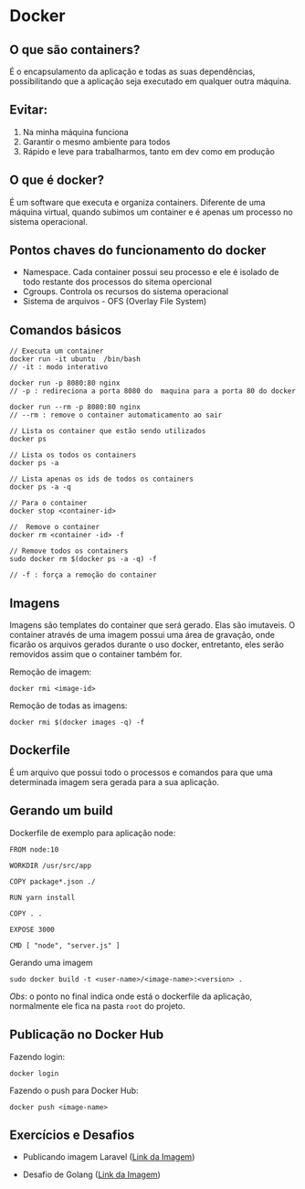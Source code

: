 # Docker

## O que são containers?
É o encapsulamento da aplicação e todas as suas dependências, possibilitando que a aplicação seja executado em qualquer outra máquina.

## Evitar:
1. Na minha máquina funciona
2. Garantir o mesmo ambiente para todos
3. Rápido e leve para trabalharmos, tanto em dev como em produção

## O que é docker?
É um software que executa e organiza containers. Diferente de uma máquina virtual, quando subimos um container e é apenas um processo no sistema operacional.

## Pontos chaves do funcionamento do docker
- Namespace. Cada container possui seu processo e ele é isolado de todo restante dos processos do sitema opercional
- Cgroups. Controla os recursos do sistema operacional
- Sistema de arquivos - OFS (Overlay File System)

## Comandos básicos

```
// Executa um container
docker run -it ubuntu  /bin/bash 
// -it : modo interativo

docker run -p 8080:80 nginx
// -p : redireciona a porta 8080 do  maquina para a porta 80 do docker

docker run --rm -p 8080:80 nginx
// --rm : remove o container automaticamento ao sair
```

```
// Lista os container que estão sendo utilizados
docker ps 

// Lista os todos os containers
docker ps -a

// Lista apenas os ids de todos os containers
docker ps -a -q
```

```
// Para o container
docker stop <container-id>
```

```
//  Remove o container
docker rm <container -id> -f

// Remove todos os containers
sudo docker rm $(docker ps -a -q) -f

// -f : força a remoção do container
```

## Imagens
Imagens são templates do container que será gerado. Elas são imutaveis. O container através de uma imagem possui uma área de gravação, onde ficarão os arquivos gerados durante o uso docker, entretanto, eles serão removidos assim que o container também for.

Remoção de imagem:

```
docker rmi <image-id>
```

Remoção de todas as imagens:

```
docker rmi $(docker images -q) -f
```

## Dockerfile

É um arquivo que possui todo o processos e comandos para que uma determinada imagem sera gerada para a sua aplicação.

## Gerando um build

Dockerfile de exemplo para aplicação node:

```
FROM node:10

WORKDIR /usr/src/app

COPY package*.json ./

RUN yarn install

COPY . .

EXPOSE 3000

CMD [ "node", "server.js" ]
```

Gerando uma imagem

```
sudo docker build -t <user-name>/<image-name>:<version> .
```
*Obs*: o ponto no final indica onde está o dockerfile da aplicação, normalmente ele fica na pasta `root` do projeto.

## Publicação no Docker Hub

Fazendo login:

```
docker login
```  

Fazendo o push para Docker Hub:
```
docker push <image-name>
```

## Exercícios e Desafios

- Publicando imagem Laravel ([Link da Imagem](https://hub.docker.com/repository/docker/jefersonvinicius/laravel-environment))

- Desafio de Golang ([Link da Imagem](https://hub.docker.com/repository/docker/jefersonvinicius/codeeducation))